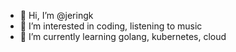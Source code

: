 - 👋 Hi, I’m @jeringk
- 👀 I’m interested in coding, listening to music
- 🌱 I’m currently learning golang, kubernetes, cloud


<!---
jeringk/jeringk is a ✨ special ✨ repository because its `README.md` (this file) appears on your GitHub profile.
You can click the Preview link to take a look at your changes.
--->
